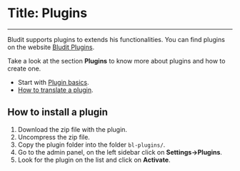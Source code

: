 # Title: Plugins
<!-- Position: 5 -->
---
Bludit supports plugins to extends his functionalities. You can find plugins on the website [Bludit Plugins](https://plugins.bludit.com).

Take a look at the section **Plugins** to know more about plugins and how to create one.
- Start with [Plugin basics](https://docs.bludit.com/en/plugins/plugin-basics).
- [How to translate a plugin](https://docs.bludit.com/en/languages/translate-plugins).

## How to install a plugin
1. Download the zip file with the plugin.
2. Uncompress the zip file.
3. Copy the plugin folder into the folder `bl-plugins/`.
4. Go to the admin panel, on the left sidebar click on **Settings->Plugins**.
5. Look for the plugin on the list and click on **Activate**.
